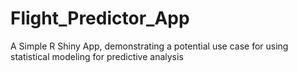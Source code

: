 # Flight_Predictor_App
A Simple R Shiny App, demonstrating a potential use case for using statistical modeling for predictive analysis
